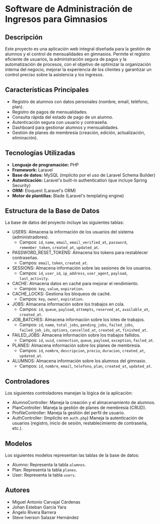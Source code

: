 #   Software de Administración de Ingresos para Gimnasios

##   Descripción

Este proyecto es una aplicación web integral diseñada para la gestión de alumnos y el control de mensualidades en gimnasios. Permite el registro eficiente de usuarios, la administración segura de pagos y la automatización de procesos, con el objetivo de optimizar la organización interna del negocio, mejorar la experiencia de los clientes y garantizar un control preciso sobre la asistencia y los ingresos.

##   Características Principales

* Registro de alumnos con datos personales (nombre, email, teléfono, plan).
* Registro de pagos de mensualidades.
* Consulta rápida del estado de pago de un alumno.
* Autenticación segura con usuario y contraseña.
* Dashboard para gestionar alumnos y mensualidades.
* Gestión de planes de membresía (creación, edición, actualización, eliminación).

##   Tecnologías Utilizadas

* **Lenguaje de programación:** PHP
* **Framework:** Laravel
* **Base de datos:** MySQL (implícito por el uso de Laravel Schema Builder)
* **Autenticación:** Laravel's built-in authentication (que incluye Spring Security)
* **ORM:** Eloquent (Laravel's ORM)
* **Motor de plantillas:** Blade (Laravel's templating engine)

##   Estructura de la Base de Datos

La base de datos del proyecto incluye las siguientes tablas:

* USERS: Almacena la información de los usuarios del sistema (administradores).
    * Campos: `id`, `name`, `email`, `email_verified_at`, `password`, `remember_token`, `created_at`, `updated_at`.
* PASSWORD_RESET_TOKENS: Almacena los tokens para restablecer contraseñas.
    * Campos: `email`, `token`, `created_at`.
* SESSIONS: Almacena información sobre las sesiones de los usuarios.
    * Campos: `id`, `user_id`, `ip_address`, `user_agent`, `payload`, `last_activity`.
* CACHE: Almacena datos en caché para mejorar el rendimiento.
    * Campos: `key`, `value`, `expiration`.
* CACHE_LOCKS: Gestiona los bloqueos de caché.
    * Campos: `key`, `owner`, `expiration`.
* JOBS: Almacena información sobre los trabajos en cola.
    * Campos: `id`, `queue`, `payload`, `attempts`, `reserved_at`, `available_at`, `created_at`.
* JOB_BATCHES: Almacena información sobre los lotes de trabajos.
    * Campos: `id`, `name`, `total_jobs`, `pending_jobs`, `failed_jobs`, `failed_job_ids`, `options`, `cancelled_at`, `created_at`, `finished_at`.
* FAILED_JOBS: Almacena información sobre los trabajos fallidos.
    * Campos: `id`, `uuid`, `connection`, `queue`, `payload`, `exception`, `failed_at`.
* PLANES: Almacena información sobre los planes de membresía.
    * Campos: `id`, `nombre`, `descripcion`, `precio`, `duracion`, `created_at`, `updated_at`.
* ALUMNOS: Almacena información sobre los alumnos del gimnasio.
    * Campos: `id`, `nombre`, `email`, `telefono`, `plan`, `created_at`, `updated_at`.

##   Controladores

Los siguientes controladores manejan la lógica de la aplicación:

* AlumnoController: Maneja la creación y el almacenamiento de alumnos.
* PlanController: Maneja la gestión de planes de membresía (CRUD).
* ProfileController: Maneja la gestión del perfil de usuario.
* AuthController: (Implícito en `auth.php`) Maneja la autenticación de usuarios (registro, inicio de sesión, restablecimiento de contraseña, etc.).

##   Modelos

Los siguientes modelos representan las tablas de la base de datos:

* Alumno: Representa la tabla `alumnos`.
* Plan: Representa la tabla `planes`.
* User: Representa la tabla `users`.

##   Autores

* Miguel Antonio Carvajal Cárdenas
* Johan Esteban García Yara
* Ángelo Rivera Barrera
* Steve Iverson Salazar Hernández
